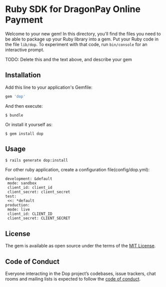 # Ruby SDK for DragonPay Online Payment

Welcome to your new gem! In this directory, you'll find the files you need to be able to package up your Ruby library into a gem. Put your Ruby code in the file `lib/dop`. To experiment with that code, run `bin/console` for an interactive prompt.

TODO: Delete this and the text above, and describe your gem

## Installation

Add this line to your application's Gemfile:

```ruby
gem 'dop'
```

And then execute:

    $ bundle

Or install it yourself as:

    $ gem install dop

## Usage

    $ rails generate dop:install
    
 For other ruby application, create a configuration file(config/dop.yml):
 
 ```
 development: &default
  mode: sandbox
  client_id: client_id
  client_secret: client_secret
test:
  <<: *default
production:
  mode: live
  client_id: CLIENT_ID
  client_secret: CLIENT_SECRET
```


## License

The gem is available as open source under the terms of the [MIT License](https://opensource.org/licenses/MIT).

## Code of Conduct

Everyone interacting in the Dop project’s codebases, issue trackers, chat rooms and mailing lists is expected to follow the [code of conduct](https://github.com/[USERNAME]/dop/blob/master/CODE_OF_CONDUCT.md).
